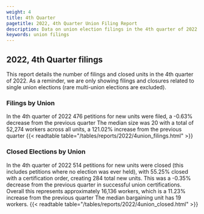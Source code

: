 ```yaml
---
weight: 4
title: 4th Quarter
pagetitle: 2022, 4th Quarter Union Filing Report
description: Data on union election filings in the 4th quarter of 2022
keywords: union filings
---
```


## 2022, 4th Quarter filings

This report details the number of filings and closed units in the 4th quarter of 2022. As a reminder, we are only showing filings and closures related to single union elections (rare multi-union elections are excluded).

### Filings by Union
In the 4th quarter of 2022 476 petitions for new units were filed, a -0.63% decrease from the previous quarter The median size was 20 with a total of 52,274 workers across all units, a 121.02% increase from the previous quarter
{{< readtable table="/tables/reports/2022/4union_filings.html" >}}

### Closed Elections by Union
In the 4th quarter of 2022 514 petitions for new units were closed (this includes petitions where no election was ever held), with 55.25% closed with a certification order, creating 284 total new units. This was a -0.35% decrease from the previous quarter in successful union certifications. Overall this represents approximately 16,136 workers, which is a 11.23% increase from the previous quarter The median bargaining unit has 19 workers.
{{< readtable table="/tables/reports/2022/4union_closed.html" >}}
